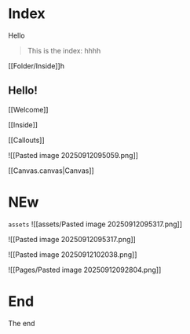 # Index

Hello

> This is the index: hhhh

[[Folder/Inside]]h 

## Hello!

[[Welcome]]

[[Inside]]

[[Callouts]]

![[Pasted image 20250912095059.png]]

[[Canvas.canvas|Canvas]]

# NEw
`assets`
![[assets/Pasted image 20250912095317.png]]

![[Pasted image 20250912095317.png]]

![[Pasted image 20250912102038.png]]

![[Pages/Pasted image 20250912092804.png]]



# End

The end






